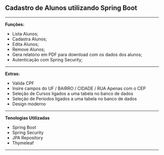## **Cadastro de Alunos utilizando Spring Boot**
---

**Funções:**

- Lista Alunos;
- Cadastra Alunos;
- Edita Alunos;
- Remove Alunos;
- Gera relatório em PDF para download com os dados dos alunos;
- Autenticação com Spring Security;

---

**Extras:**

  - Valida CPF
  - Insire campos do UF / BAIRRO / CIDADE / RUA Apenas com o CEP
  - Seleção de Cursos ligados a uma tabela no banco de dados
  - Seleção de Periodos ligados a uma tabela no banco de dados
  - Design moderno
   
--- 

**Tenologias Utilizadas**

* Spring Boot
* Spring Security
* JPA Repository
* Thymeleaf

---

